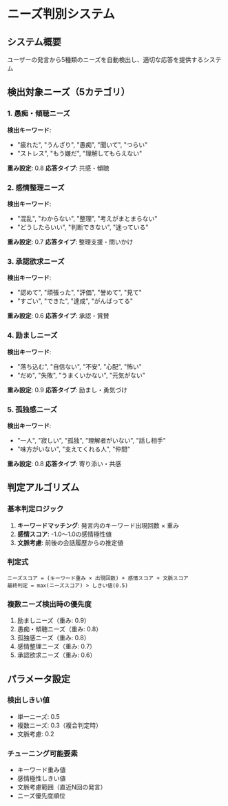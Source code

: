 # ニーズ判別システム

## システム概要
ユーザーの発言から5種類のニーズを自動検出し、適切な応答を提供するシステム

## 検出対象ニーズ（5カテゴリ）

### 1. 愚痴・傾聴ニーズ
**検出キーワード**:
- "疲れた", "うんざり", "愚痴", "聞いて", "つらい"
- "ストレス", "もう嫌だ", "理解してもらえない"

**重み設定**: 0.8
**応答タイプ**: 共感・傾聴

### 2. 感情整理ニーズ  
**検出キーワード**:
- "混乱", "わからない", "整理", "考えがまとまらない"
- "どうしたらいい", "判断できない", "迷っている"

**重み設定**: 0.7
**応答タイプ**: 整理支援・問いかけ

### 3. 承認欲求ニーズ
**検出キーワード**:
- "認めて", "頑張った", "評価", "誉めて", "見て"
- "すごい", "できた", "達成", "がんばってる"

**重み設定**: 0.6
**応答タイプ**: 承認・賞賛

### 4. 励ましニーズ
**検出キーワード**:
- "落ち込む", "自信ない", "不安", "心配", "怖い"
- "だめ", "失敗", "うまくいかない", "元気がない"

**重み設定**: 0.9
**応答タイプ**: 励まし・勇気づけ

### 5. 孤独感ニーズ
**検出キーワード**:
- "一人", "寂しい", "孤独", "理解者がいない", "話し相手"
- "味方がいない", "支えてくれる人", "仲間"

**重み設定**: 0.8
**応答タイプ**: 寄り添い・共感

## 判定アルゴリズム

### 基本判定ロジック
1. **キーワードマッチング**: 発言内のキーワード出現回数 × 重み
2. **感情スコア**: -1.0～1.0の感情極性値
3. **文脈考慮**: 前後の会話履歴からの推定値

### 判定式
```
ニーズスコア = (キーワード重み × 出現回数) + 感情スコア + 文脈スコア
最終判定 = max(ニーズスコア) > しきい値(0.5)
```

### 複数ニーズ検出時の優先度
1. 励ましニーズ（重み: 0.9）
2. 愚痴・傾聴ニーズ（重み: 0.8）
3. 孤独感ニーズ（重み: 0.8）
4. 感情整理ニーズ（重み: 0.7）
5. 承認欲求ニーズ（重み: 0.6）

## パラメータ設定

### 検出しきい値
- 単一ニーズ: 0.5
- 複数ニーズ: 0.3（複合判定時）
- 文脈考慮: 0.2

### チューニング可能要素
- キーワード重み値
- 感情極性しきい値  
- 文脈考慮範囲（直近N回の発言）
- ニーズ優先度順位